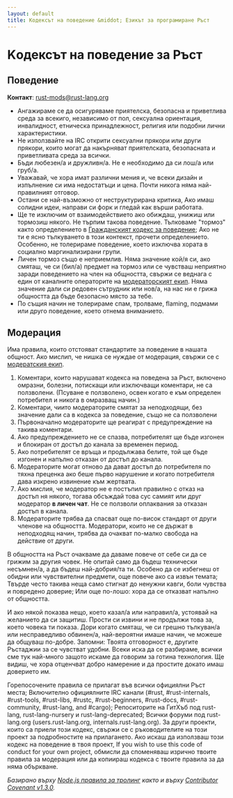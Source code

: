 ```yaml
---
layout: default
title: Kодексът на поведение &middot; Езикът за програмиране Ръст
---
```


# Kодексът на поведение за Ръст

## Поведение

**Контакт**: [rust-mods@rust-lang.org](mailto:rust-mods@rust-lang.org)

* Ангажираме се да осигуряваме приятелска, безопасна и приветлива среда за всекиго, независимо от пол, сексуална ориентация, инвалидност, етническа принадлежност, религия или подобни лични характеристики. 
* Не използвайте на IRC открити сексуални прякори или други прякори, които могат да накърняват приятелската, безопасната и приветливата среда за всички.
* Бъди любезен/а и дружливн/а. Не е необходимо да си лош/а или груб/а.
* Уважавай, че хора имат различни мения и, че всеки дизайн и изпълнение си има недостатъци и цена. Почти никога няма най-правилният отговор.
* Остани се най-възможно от неструктурирана критика, Ако имаш солидни идеи, направи си форк и гледай как върши работата.
* Ще те изключим от взаимодействието ако обиждаш, унижиш или тормозиш някого. Не търпим такова поведение. Тълковаме "тормоз" както определението в <a href="http://citizencodeofconduct.org/">Гражданският кодекс за поведение</a>; Ако не ти е ясно тълкуването в този контекст, прочети определението. Особенно, не толерираме поведение, което изключва хората в социално маргинализирани групи.
* Личен тормоз също е неприемлив. Няма значение кой/я си, ако смяташ, че си (бил/а) предмет на тормоз или се чувстваш неприятно
заради поведението на член на общността, свържи се веднага с един от каналните операторите на [модераторският екип][mod_team]. Няма значение дали си редовен сътрудник или нов/а, на нас ни е грижа общността 
да бъде безопасно място за тебе.
* По същия начин не толерираме спам, тролваме, flaming, подмами или друго поведение, което отнема вниманието.

## Модерация

Има правила, които отстояват стандартите за поведение в нашата общност. Ако мислип, че нишка се нуждае от модерация, свържи се 
с [модератския екип][mod_team].

1. Коментари, които нарушават кодекса на поведена за Ръст, включено омразни, болезни, потискащи  или изключващи коментари, не са ползволени. (Псуване е ползволено, освен когато е към определен потребител и никога в омразващ начин.)
2. Коментари, чиито модераторите смятат за неподходящи, без значение дали са в кодекса за поведение, също не са ползволени
3. Първоначално модераторите ще реагират с предупреждение на такива коментари.
4. Ако предупреждението не се спазва, потребителят ще бъде изгонен и блокиран от достъп до канала за временен период.
5. Ако потребителят се връща и продължава белите, той ще бъде изгонен и напълно отказан от достъп до канала.
6. Модераторите могат отново да дават достъп до потребителя по тяхна преценка ако беше първо нарушение и когато потребителя
дава изкрено извинение към жертвата.
7. Ако мислия, че модератор не е постъпил правилно с отказ на достъп ня някого, тогава обсъждай това сус самият или друг модератор **в личен чат**. Не се ползволи оплаквания за отказан достъп в канала.
8. Модераторите трябва да спасват още по-висок стандарт от други членове на общността. Модератори, които не се държат в неподходящ начин, трябва да очакват по-малко свобода на действие от други.

В общността на Ръст очакваме да даваме повече от себе си да се грижим за другия човек. Не опитай само да бъдеш технически несъмнен/а, а да бъдеш най-добрия/та ти. Особено да се избегнеш от обидни или чувствителни предмети, още повече ако са извън темата; Твърде често такива неща само стигнат до ненужни кавги, боли чувства и повредено доверие; Или още по-лошо: хора да се отказват напълно от общността.

И ако някой показва нещо, което казал/а или направил/а, устоявай на желанието да си защитиш. Прости си извини и не продължи това за, което човека ти показа. Дори когато смяташ, че си грешно тълкуван/а или несправедливо обвинен/а, най-вероятни имаше начин, че можеше да общуваш по-добре. Запомни: Твоята отговорност е, другите Ръстаджии за се чувстват удобни. Всеки иска да се разбираме, всички сме тук най-много защото искаме да говорим за готина технология. Ще видиш, че хора отценчват добро намерение и да простите докато имаш доверието им.

Горепосочените правила се прилагат във всички официялни Ръст места; Включително официялните IRC канали (#rust, #rust-internals, #rust-tools, #rust-libs, #rustc, #rust-beginners, #rust-docs, #rust-community, #rust-lang, and #cargo); Репоситорите на ГитХъб под rust-lang, rust-lang-nursery  и rust-lang-deprecated; Всички форуми под rust-lang.org (users.rust-lang.org, internals.rust-lang.org). За други проекти, които са приели този кодекс, свържи се с ръководителите на този проект за подробностите на прилагането. Ако искаш да използваш този кодекс на поведение в твоя проект, If you wish to use this code of conduct for your own project, обмисли да споменяваш изрично твоите правила за модерация или да копиираш кодекса с твоите правила за да няма объркване.

*Базирано върху [Node.js правила за тролинг](http://blog.izs.me/post/30036893703/policy-on-trolling) както и върху [Contributor Covenant v1.3.0](https://www.contributor-covenant.org/version/1/3/0/).*

[mod_team]: /team.html#Moderation-team
